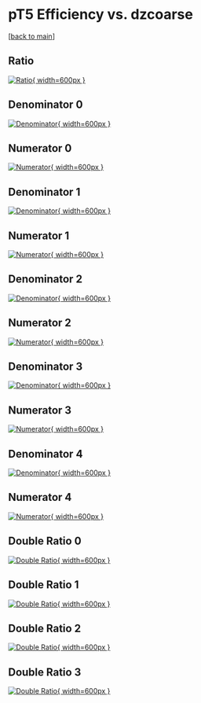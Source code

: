 # pT5 Efficiency vs. dzcoarse

[[back to main](./)]



## Ratio

[![Ratio](../mtv/var/pT5_vtr_0_0_eff_dzcoarse.png){ width=600px }](../mtv/var/pT5_vtr_0_0_eff_dzcoarse.pdf)

## Denominator 0

[![Denominator](../mtv/den/pT5_vtr_0_0_eff_dzcoarse_den0.png){ width=600px }](../mtv/den/pT5_vtr_0_0_eff_dzcoarse_den0.pdf)

## Numerator 0

[![Numerator](../mtv/num/pT5_vtr_0_0_eff_dzcoarse_num0.png){ width=600px }](../mtv/num/pT5_vtr_0_0_eff_dzcoarse_num0.pdf)

## Denominator 1

[![Denominator](../mtv/den/pT5_vtr_0_0_eff_dzcoarse_den1.png){ width=600px }](../mtv/den/pT5_vtr_0_0_eff_dzcoarse_den1.pdf)

## Numerator 1

[![Numerator](../mtv/num/pT5_vtr_0_0_eff_dzcoarse_num1.png){ width=600px }](../mtv/num/pT5_vtr_0_0_eff_dzcoarse_num1.pdf)

## Denominator 2

[![Denominator](../mtv/den/pT5_vtr_0_0_eff_dzcoarse_den2.png){ width=600px }](../mtv/den/pT5_vtr_0_0_eff_dzcoarse_den2.pdf)

## Numerator 2

[![Numerator](../mtv/num/pT5_vtr_0_0_eff_dzcoarse_num2.png){ width=600px }](../mtv/num/pT5_vtr_0_0_eff_dzcoarse_num2.pdf)

## Denominator 3

[![Denominator](../mtv/den/pT5_vtr_0_0_eff_dzcoarse_den3.png){ width=600px }](../mtv/den/pT5_vtr_0_0_eff_dzcoarse_den3.pdf)

## Numerator 3

[![Numerator](../mtv/num/pT5_vtr_0_0_eff_dzcoarse_num3.png){ width=600px }](../mtv/num/pT5_vtr_0_0_eff_dzcoarse_num3.pdf)

## Denominator 4

[![Denominator](../mtv/den/pT5_vtr_0_0_eff_dzcoarse_den4.png){ width=600px }](../mtv/den/pT5_vtr_0_0_eff_dzcoarse_den4.pdf)

## Numerator 4

[![Numerator](../mtv/num/pT5_vtr_0_0_eff_dzcoarse_num4.png){ width=600px }](../mtv/num/pT5_vtr_0_0_eff_dzcoarse_num4.pdf)

## Double Ratio 0

[![Double Ratio](../mtv/ratio/pT5_vtr_0_0_eff_dzcoarse_ratio0.png){ width=600px }](../mtv/ratio/pT5_vtr_0_0_eff_dzcoarse_ratio0.pdf)

## Double Ratio 1

[![Double Ratio](../mtv/ratio/pT5_vtr_0_0_eff_dzcoarse_ratio1.png){ width=600px }](../mtv/ratio/pT5_vtr_0_0_eff_dzcoarse_ratio1.pdf)

## Double Ratio 2

[![Double Ratio](../mtv/ratio/pT5_vtr_0_0_eff_dzcoarse_ratio2.png){ width=600px }](../mtv/ratio/pT5_vtr_0_0_eff_dzcoarse_ratio2.pdf)

## Double Ratio 3

[![Double Ratio](../mtv/ratio/pT5_vtr_0_0_eff_dzcoarse_ratio3.png){ width=600px }](../mtv/ratio/pT5_vtr_0_0_eff_dzcoarse_ratio3.pdf)


